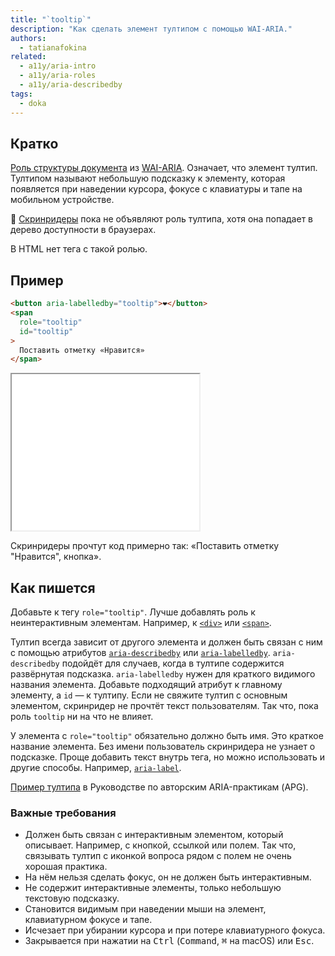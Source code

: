 ```yaml
---
title: "`tooltip`"
description: "Как сделать элемент тултипом с помощью WAI-ARIA."
authors:
  - tatianafokina
related:
  - a11y/aria-intro
  - a11y/aria-roles
  - a11y/aria-describedby
tags:
  - doka
---
```


## Кратко

[Роль структуры документа](/a11y/aria-roles/#roli-struktury-dokumenta) из [WAI-ARIA](/a11y/aria-intro/#specifikaciya). Означает, что элемент тултип. Тултипом называют небольшую подсказку к элементу, которая появляется при наведении курсора, фокусе с клавиатуры и тапе на мобильном устройстве.

<aside>

🚧 [Скринридеры](/a11y/screenreaders/) пока не объявляют роль тултипа, хотя она попадает в дерево доступности в браузерах.

</aside>

В HTML нет тега с такой ролью.

## Пример

```html
<button aria-labelledby="tooltip">❤️</button>
<span
  role="tooltip"
  id="tooltip"
>
  Поставить отметку «Нравится»
</span>
```

<iframe title="Кнопка с эмодзи с сердцем и тултипом к ней" src="demos/button-with-tooltip/" height="250"></iframe>

Скринридеры прочтут код примерно так: «Поставить отметку "Нравится", кнопка».

## Как пишется

Добавьте к тегу `role="tooltip"`. Лучше добавлять роль к неинтерактивным элементам. Например, к [`<div>`](/html/div/) или [`<span>`](/html/span/).

Тултип всегда зависит от другого элемента и должен быть связан с ним с помощью атрибутов [`aria-describedby`](/a11y/aria-describedby/) или [`aria-labelledby`](/a11y/aria-labelledby/). `aria-describedby` подойдёт для случаев, когда в тултипе содержится развёрнутая подсказка. `aria-labelledby` нужен для краткого видимого названия элемента. Добавьте подходящий атрибут к главному элементу, а `id` — к тултипу. Если не свяжите тултип с основным элементом, скринридер не прочтёт текст пользователям. Так что, пока роль `tooltip` ни на что не влияет.

У элемента с `role="tooltip"` обязательно должно быть имя. Это краткое название элемента. Без имени пользователь скринридера не узнает о подсказке. Проще добавить текст внутрь тега, но можно использовать и другие способы. Например, [`aria-label`](/a11y/aria-label/).

[Пример тултипа](https://www.w3.org/WAI/ARIA/apg/patterns/tooltip/) в Руководстве по авторским ARIA-практикам (APG).

### Важные требования

- Должен быть связан с интерактивным элементом, который описывает. Например, с кнопкой, ссылкой или полем. Так что, связывать тултип с иконкой вопроса рядом с полем не очень хорошая практика.
- На нём нельзя сделать фокус, он не должен быть интерактивным.
- Не содержит интерактивные элементы, только небольшую текстовую подсказку.
- Становится видимым при наведении мыши на элемент, клавиатурном фокусе и тапе.
- Исчезает при убирании курсора и при потере клавиатурного фокуса.
- Закрывается при нажатии на <kbd>Ctrl</kbd> (<kbd>Command</kbd>, <kbd>⌘</kbd> на macOS) или <kbd>Esc</kbd>.
